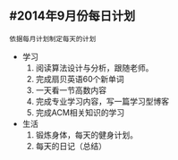 #2014年9月份每日计划
-------

	依据每月计划制定每天的计划
- 学习
	1. 阅读算法设计与分析，跟随老师。
	2. 完成扇贝英语60个新单词
	3. 一天看一节高数内容
	4. 完成专业学习内容，写一篇学习型博客
	5. 完成ACM相关知识的学习
- 生活
	1. 锻炼身体，每天的健身计划。
	2. 每天的日记（总结）
